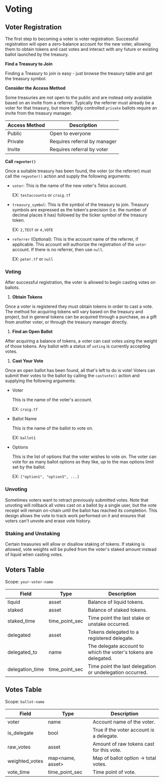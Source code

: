 # Voting

## Voter Registration

The first step to becoming a voter is voter registration. Successful registration will open a zero-balance account for the new voter, allowing them to obtain tokens and cast votes and interact with any future or existing ballot launched by the treasury.

**Find a Treasury to Join**

Finding a Treasury to join is easy - just browse the treasury table and get the treasury symbol.

**Consider the Access Method**

Some treasuries are not open to the public and are instead only available based on an invite from a referrer. Typically the referrer must already be a voter for that treasury, but more tightly controlled `private` ballots require an invite from the treasury manager.

| Access Method | Description                  |
| ------------- | ---------------------------- |
| Public        | Open to everyone             |
| Private       | Requires referral by manager |
| Invite        | Requires referral by voter   |

**Call `regvoter()`**

Once a suitable treasury has been found, the voter (or the referrer) must call the `regvoter()` action and supply the following arguments:

*   `voter`: This is the name of the new voter's Telos account.

    EX: `testaccounta` or `craig.tf`
*   `treasury_symbol`: This is the symbol of the treasury to join. Treasury symbols are expressed as the token's precision (i.e. the number of decimal places it has) followed by the ticker symbol of the treasury token.

    EX: `2,TEST` or `4,VOTE`
*   `referrer` (Optional): This is the account name of the referrer, if applicable. This account will authorize the registration of the `voter` account. If there is no referrer, then use `null`.

    EX: `peter.tf` or `null`

### Voting

After successful registration, the voter is allowed to begin casting votes on ballots.

1. **Obtain Tokens**

Once a voter is registered they must obtain tokens in order to cast a vote. The method for acquiring tokens will vary based on the treasury and project, but in general tokens can be acquired through a purchase, as a gift from another voter, or through the treasury manager directly.

1. **Find an Open Ballot**

After acquiring a balance of tokens, a voter can cast votes using the weight of those tokens. Any ballot with a status of `voting` is currently accepting votes.

1. **Cast Your Vote**

Once an open ballot has been found, all that's left to do is vote! Voters can submit their votes to the ballot by calling the `castvote()` action and supplying the following arguments:

*   Voter

    This is the name of the voter's account.

    EX: `craig.tf`
*   Ballot Name

    This is the name of the ballot to vote on.

    EX: `ballot1`
*   Options

    This is the list of options that the voter wishes to vote on. The voter can vote for as many ballot options as they like, up to the max options limit set by the ballot.

    EX: `["option1", "option3", ...]`

### Unvoting

Sometimes voters want to retract previously submitted votes. Note that unvoting will rollback all votes cast on a ballot by a single user, but the vote receipt will remain on-chain until the ballot has reached its completion. This design allows the vote to track work performed on it and ensures that voters can't unvote and erase vote history.

### Staking and Unstaking

Certain treasuries will allow or disallow staking of tokens. If staking is allowed, vote weights will be pulled from the voter's staked amount instead of liquid when casting votes.

## Voters Table

Scope: `your-voter-name`

| Field            | Type             | Description                                                     |
| ---------------- | ---------------- | --------------------------------------------------------------- |
| liquid           | asset            | Balance of liquid tokens.                                       |
| staked           | asset            | Balance of staked tokens.                                       |
| staked\_time     | time\_point\_sec | Time point the last stake or unstake occurred.                  |
| delegated        | asset            | Tokens delegated to a registered delegate.                      |
| delegated\_to    | name             | The delegate account to which the voter's tokens are delegated. |
| delegation\_time | time\_point\_sec | Time point the last delegation or undelegation occurred.        |

## Votes Table

Scope: `ballot-name`

| Field           | Type              | Description                              |
| --------------- | ----------------- | ---------------------------------------- |
| voter           | name              | Account name of the voter.               |
| is\_delegate    | bool              | True if the voter account is a delegate. |
| raw\_votes      | asset             | Amount of raw tokens cast for this vote. |
| weighted\_votes | map\<name, asset> | Map of ballot option -> total votes.     |
| vote\_time      | time\_point\_sec  | Time point of vote.                      |

